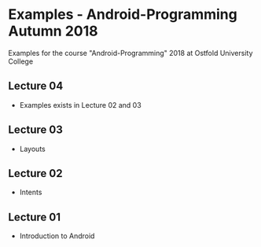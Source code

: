 # Examples - Android-Programming Autumn 2018
Examples for the course "Android-Programming" 2018 at Ostfold University College

## Lecture 04
* Examples exists in Lecture 02 and 03

## Lecture 03
* Layouts

## Lecture 02
* Intents

## Lecture 01
* Introduction to Android
